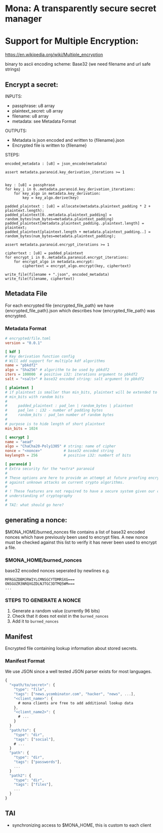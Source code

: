 # Mona: A transparently secure secret manager

# Support for Multiple Encryption:
https://en.wikipedia.org/wiki/Multiple_encryption


binary to ascii encoding scheme: Base32 (we need filename and url safe strings)

## Encrypt a secret:
INPUTS:
- passphrase: u8 array
- plaintext_secret: u8 array
- filename: u8 array
- metadata: see Metadata Format

OUTPUTS:
- Metadata is json encoded and written to {filename}.json
- Encrypted file is written to {filename}

STEPS:
```
encoded_metadata : [u8] = json_encode(metadata)

assert metadata.paranoid.key_derivation_iterations >= 1


key : [u8] = passphrase
for key_i in 0..metadata.paranoid.key_derivation_iterations:
    for key_algo in metadata.key_derivation:
        key = key_algo.derive(key)

padded_plaintext : [u8] = allocate(metadata.plaintext_padding * 2 + plaintext.length);
padded_plaintext[0..metadata.plaintext_padding] = random_bytes(num_bytes=metadata.plaintext_padding)
padded_plaintext[metadata.plaintext_padding..plaintext.length] = plaintext;
padded_plaintext[plaintext.length + metadata.plaintext_padding..] = random_bytes(num_bytes=metadata.plaintext_padding);

assert metadata.paranoid.encrypt_iterations >= 1

ciphertext : [u8] = padded_plaintext
for encrypt_i in 0..metadata.paranoid.encrypt_iterations:
    for encrypt_algo in metadata.encrypt:
        ciphertext = encrypt_algo.encrypt(key, ciphertext)

write_file(filename + ".json", encoded_metadata)
write_file(filename, ciphertext)
```

## Metadata File
For each encrypted file {encrypted_file_path} we have {encrypted_file_path}.json which
describes how {encrypted_file_path} was encrypted.

### Metadata Format 

```toml
# encrypted/file.toml
version = "0.0.1"

[ kdf ]
# Key derivation function config
# Will add support for multiple kdf algorithms
name = "pbkdf2" 
algo = "Sha256" # algorithm to be used by pbkdf2
iters = 100000  # positive i32: iterations argument to pbkdf2
salt = "<salt>" # base32 encoded string: salt argument to pbkdf2

[ plaintext ]
# if plaintext is smaller than min_bits, plaintext will be extended to
# min_bits with random bits
#
#     padded_plaintext : pad_len | random_bytes | plaintext
#     pad_len : i32 - number of padding bytes
#     random_bits : pad_len number of random bytes
#
# purpose is to hide length of short plaintext
min_bits = 1024

[ encrypt ]
name = "aead"
algo = "ChaCha20-Poly1305" # string: name of cipher 
nonce = "<nonce>"          # base32 encoded string
keylength = 256            # positive i32: numbert of bits

[ paranoid ]
# Extra security for the *extra* paranoid
#
# These options are here to provide an attempt at future proofing encrypted data
# against unknown attacks on current crypto algorithms.
#
# ! These features are not required to have a secure system given our current
# understanding of cryptography
#
# TAI: what should go here?
```

## generating a nonce:
$MONA_HOME/burned_nonces file contains a list of base32 encoded nonces which have
previously been used to encrypt files.
A new nonce must be checked against this list to verify it has never been used to
encrypt a file.

### $MONA_HOME/burned_nonces
base32 encoded nonces seperated by newlines
e.g.
```
MFRGGZDBMJRWIYLCMNSGCYTDMRSXG===
ONSGUZR3NRQXGZDLNJTGC3DTMQ5WM===
...
```

### STEPS TO GENERATE A NONCE
1. Generate a random value (currently 96 bits)
2. Check that it does not exist in the `burned_nonces`
3. Add it to `burned_nonces`


## Manifest
Encrypted file containing lookup information about stored secrets.

### Manifest Format
We use JSON since a well tested JSON parser exists for most languages.

``` javascript
{
  "<path/to/secret>": {
    "type": "file",
    "tags": ["news.ycombinator.com", "hacker", "news", ...],
    "<client_name>": {
      # mona clients are free to add additional lookup data
    },
	"<client_name2>": {
      # ...
    }
  }
  "path/to": {
    "type": "dir",
    "tags": ["social"],
    # ...
  }
  "path": {
    "type": "dir",
    "tags": ["passwords"],
    ...
  }
  "path2": {
    "type": "dir",
    "tags": ["files"],
    ...
  }
}
```

## TAI
- synchronizing access to $MONA_HOME, this is custom to each client
